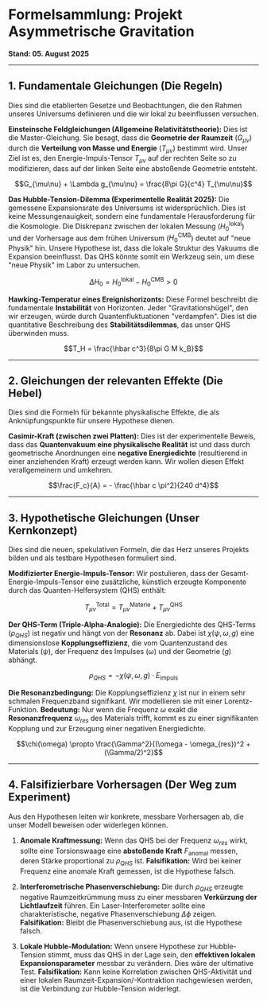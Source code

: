 # Formelsammlung: Projekt Asymmetrische Gravitation

**Stand: 05. August 2025**

---

## 1. Fundamentale Gleichungen (Die Regeln)

Dies sind die etablierten Gesetze und Beobachtungen, die den Rahmen unseres Universums definieren und die wir lokal zu beeinflussen versuchen.

**Einsteinsche Feldgleichungen (Allgemeine Relativitätstheorie):** Dies ist die Master-Gleichung. Sie besagt, dass die **Geometrie der Raumzeit** ($G_{\mu\nu}$) durch die **Verteilung von Masse und Energie** ($T_{\mu\nu}$) bestimmt wird. Unser Ziel ist es, den Energie-Impuls-Tensor $T_{\mu\nu}$ auf der rechten Seite so zu modifizieren, dass auf der linken Seite eine abstoßende Geometrie entsteht.

```math
G_{\mu\nu} + \Lambda g_{\mu\nu} = \frac{8\pi G}{c^4} T_{\mu\nu}
```

**Das Hubble-Tension-Dilemma (Experimentelle Realität 2025):** Die gemessene Expansionsrate des Universums ist widersprüchlich. Dies ist keine Messungenauigkeit, sondern eine fundamentale Herausforderung für die Kosmologie. Die Diskrepanz zwischen der lokalen Messung ($H_0^{\text{lokal}}$) und der Vorhersage aus dem frühen Universum ($H_0^{\text{CMB}}$) deutet auf "neue Physik" hin. Unsere Hypothese ist, dass die lokale Struktur des Vakuums die Expansion beeinflusst. Das QHS könnte somit ein Werkzeug sein, um diese "neue Physik" im Labor zu untersuchen.

```math
\Delta H_0 = H_0^{\text{lokal}} - H_0^{\text{CMB}} > 0
```

**Hawking-Temperatur eines Ereignishorizonts:** Diese Formel beschreibt die fundamentale **Instabilität** von Horizonten. Jeder "Gravitationshügel", den wir erzeugen, würde durch Quantenfluktuationen "verdampfen". Dies ist die quantitative Beschreibung des **Stabilitätsdilemmas**, das unser QHS überwinden muss.

```math
T_H = \frac{\hbar c^3}{8\pi G M k_B}
```

---

## 2. Gleichungen der relevanten Effekte (Die Hebel)

Dies sind die Formeln für bekannte physikalische Effekte, die als Anknüpfungspunkte für unsere Hypothese dienen.

**Casimir-Kraft (zwischen zwei Platten):** Dies ist der experimentelle Beweis, dass das **Quantenvakuum eine physikalische Realität** ist und dass durch geometrische Anordnungen eine **negative Energiedichte** (resultierend in einer anziehenden Kraft) erzeugt werden kann. Wir wollen diesen Effekt verallgemeinern und umkehren.

```math
\frac{F_c}{A} = - \frac{\hbar c \pi^2}{240 d^4}
```

---

## 3. Hypothetische Gleichungen (Unser Kernkonzept)

Dies sind die neuen, spekulativen Formeln, die das Herz unseres Projekts bilden und als testbare Hypothesen formuliert sind.

**Modifizierter Energie-Impuls-Tensor:** Wir postulieren, dass der Gesamt-Energie-Impuls-Tensor eine zusätzliche, künstlich erzeugte Komponente durch das Quanten-Helfersystem (QHS) enthält:

```math
T_{\mu\nu}^{\text{Total}} = T_{\mu\nu}^{\text{Materie}} + T_{\mu\nu}^{\text{QHS}}
```

**Der QHS-Term (Triple-Alpha-Analogie):** Die Energiedichte des QHS-Terms ($\rho_{QHS}$) ist negativ und hängt von der **Resonanz** ab. Dabei ist $\chi(\psi, \omega, g)$ eine dimensionslose **Kopplungseffizienz**, die vom Quantenzustand des Materials ($\psi$), der Frequenz des Impulses ($\omega$) und der Geometrie ($g$) abhängt.

```math
\rho_{QHS} = - \chi(\psi, \omega, g) \cdot E_{\text{impuls}}
```

**Die Resonanzbedingung:** Die Kopplungseffizienz $\chi$ ist nur in einem sehr schmalen Frequenzband signifikant. Wir modellieren sie mit einer Lorentz-Funktion. **Bedeutung:** Nur wenn die Frequenz $\omega$ exakt die **Resonanzfrequenz** $\omega_{res}$ des Materials trifft, kommt es zu einer signifikanten Kopplung und zur Erzeugung einer negativen Energiedichte.

```math
\chi(\omega) \propto \frac{\Gamma^2}{(\omega - \omega_{res})^2 + (\Gamma/2)^2}
```

---

## 4. Falsifizierbare Vorhersagen (Der Weg zum Experiment)

Aus den Hypothesen leiten wir konkrete, messbare Vorhersagen ab, die unser Modell beweisen oder widerlegen können.

1.  **Anomale Kraftmessung:** Wenn das QHS bei der Frequenz $\omega_{res}$ wirkt, sollte eine Torsionswaage eine **abstoßende Kraft** $F_{\text{anomal}}$ messen, deren Stärke proportional zu $\rho_{QHS}$ ist. **Falsifikation:** Wird bei keiner Frequenz eine anomale Kraft gemessen, ist die Hypothese falsch.

2.  **Interferometrische Phasenverschiebung:** Die durch $\rho_{QHS}$ erzeugte negative Raumzeitkrümmung muss zu einer messbaren **Verkürzung der Lichtlaufzeit** führen. Ein Laser-Interferometer sollte eine charakteristische, negative Phasenverschiebung $\Delta\phi$ zeigen. **Falsifikation:** Bleibt die Phasenverschiebung aus, ist die Hypothese falsch.

3.  **Lokale Hubble-Modulation:** Wenn unsere Hypothese zur Hubble-Tension stimmt, muss das QHS in der Lage sein, den **effektiven lokalen Expansionsparameter** messbar zu verändern. Dies wäre der ultimative Test. **Falsifikation:** Kann keine Korrelation zwischen QHS-Aktivität und einer lokalen Raumzeit-Expansion/-Kontraktion nachgewiesen werden, ist die Verbindung zur Hubble-Tension widerlegt.

